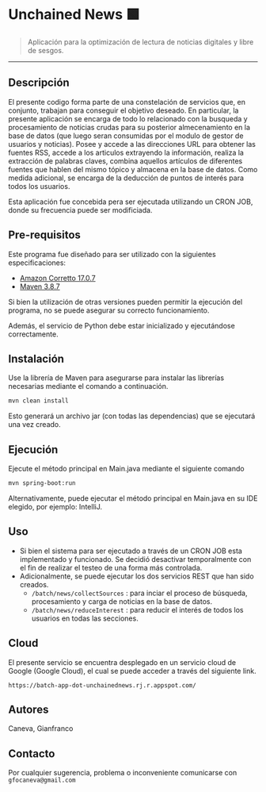 # Unchained News 🟩
> Aplicación para la optimización de lectura de noticias digitales y libre de sesgos.
---
## Descripción
El presente codigo forma parte de una constelación de servicios que, en conjunto, trabajan para conseguir el objetivo deseado.
En particular, la presente aplicación se encarga de todo lo relacionado con la busqueda y procesamiento de noticias crudas para su posterior almecenamiento en la base de datos (que luego seran consumidas por el modulo de gestor de usuarios y noticias).
Posee y accede a las direcciones URL para obtener las fuentes RSS, accede a los articulos extrayendo la información, realiza la extracción de palabras claves, combina aquellos artículos de diferentes fuentes que hablen del mismo tópico y almacena en la base de datos.
Como medida adicional, se encarga de la deducción de puntos de interés para todos los usuarios.

Esta aplicación fue concebida pera ser ejecutada utilizando un CRON JOB, donde su frecuencia puede ser modificiada.


## Pre-requisitos

Este programa fue diseñado para ser utilizado con la siguientes especificaciones:
* [Amazon Corretto 17.0.7](https://docs.aws.amazon.com/corretto/latest/corretto-17-ug/downloads-list.html)
* [Maven 3.8.7](https://maven.apache.org/docs/3.8.7/release-notes.html)

Si bien la utilización de otras versiones pueden permitir la ejecución del programa, no se puede asegurar su correcto funcionamiento.

Además, el servicio de Python debe estar inicializado y ejecutándose correctamente.

## Instalación

Use la librería de Maven para asegurarse para instalar las librerías necesarias mediante el comando a continuación.

```bash
mvn clean install
```

Esto generará un archivo jar (con todas las dependencias) que se ejecutará una vez creado.

## Ejecución

Ejecute el método principal en Main.java mediante el siguiente comando

```bash
mvn spring-boot:run
```
Alternativamente, puede ejecutar el método principal en Main.java en su IDE elegido, por ejemplo: IntelliJ.

## Uso

* Si bien el sistema para ser ejecutado a través de un CRON JOB esta implementado y funcionado. Se decidió desactivar temporalmente con el fin de realizar el testeo de una forma más controlada.
* Adicionalmente, se puede ejecutar los dos servicios REST que han sido creados.
  * `/batch/news/collectSources` : para inciar el proceso de búsqueda, procesamiento y carga de noticias en la base de datos.
  * `/batch/news/reduceInterest` : para reducir el interés de todos los usuarios en todas las secciones.

## Cloud

El presente servicio se encuentra desplegado en un servicio cloud de Google (Google Cloud), el cual se puede acceder a través del siguiente link.

`https://batch-app-dot-unchainednews.rj.r.appspot.com/`


## Autores
Caneva, Gianfranco

## Contacto

Por cualquier sugerencia, problema o inconveniente comunicarse con `gfocaneva@gmail.com`